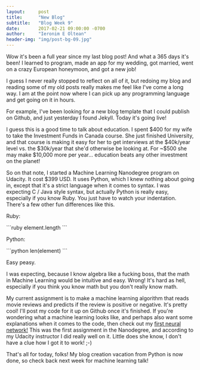```yaml
---
layout:     post
title:      "New Blog"
subtitle:   "Blog Week 9"
date:       2017-02-21 09:00:00 -0700
author:     "Ieronim E Oltean"
header-img: "img/post-bg-09.jpg"
---
```


<p>Wow it's been a full year since my last blog post! And what a 365 days it's been! I learned to program, made an app for my wedding, got married, went on a crazy European honeymoon, and got a new job!</p>
<p>I guess I never really stopped to reflect on all of it, but redoing my blog and reading some of my old posts really makes me feel like I've come a long way. I am at the point now where I can pick up any programming language and get going on it in hours.</p>
<p>For example, I've been looking for a new blog template that I could publish on Github, and just yesterday I found Jekyll. Today it's going live!</p>
<p>I guess this is a good time to talk about education. I spent $400 for my wife to take the Investment Funds in Canada course. She just finished University, and that course is making it easy for her to get interviews at the $40k/year level vs. the $30k/year that she'd otherwise be looking at. For ~$500 she may make $10,000 more per year... education beats any other investment on the planet!</p>
<p>So on that note, I started a Machine Learning Nanodegree program on Udacity. It cost $399 USD. It uses Python, which I knew nothing about going in, except that it's a strict language when it comes to syntax. I was expecting C / Java style syntax, but actually Python is really easy, especially if you know Ruby. You just have to watch your indentation. There's a few other fun differences like this.</p>
<p>Ruby:</p>
```ruby
element.length
```
<p>Python:</p>
```python
len(element)
```
<p>Easy peasy.</p>
<p>I was expecting, because I know algebra like a fucking boss, that the math in Machine Learning would be intuitive and easy. Wrong! It's hard as hell, especially if you think you know math but you don't really know math.</p>
<p>My current assignment is to make a machine learning algorithm that reads movie reviews and predicts if the review is positive or negative. It's pretty cool! I'll post my code for it up on Github once it's finished. If you're wondering what a machine learning looks like, and perhaps also want some explanations when it comes to the code, then check out my <a href="https://github.com/Goldtean/DLND-your-first-network">first neural network!</a> This was the first assignment in the Nanodegree, and according to my Udacity instructor I did really well on it. Little does she know, I don't have a clue how I got it to work! ;-)</p>
<p>That's all for today, folks! My blog creation vacation from Python is now done, so check back next week for machine learning talk!</p>

